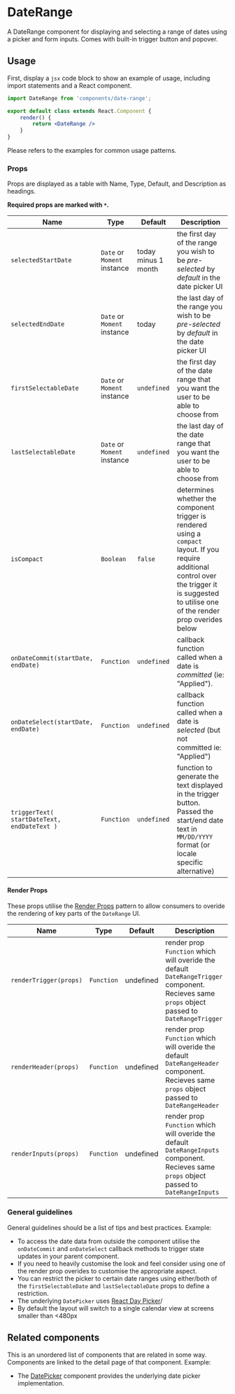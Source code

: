 DateRange
===

A DateRange component for displaying and selecting a range of dates using a picker and form inputs. Comes with built-in trigger button and popover. 

## Usage

First, display a `jsx` code block to show an example of usage, including import statements and a React component.

```jsx
import DateRange from 'components/date-range';

export default class extends React.Component {
	render() {
		return <DateRange />
	}
}
```

Please refers to the examples for common usage patterns.

### Props

Props are displayed as a table with Name, Type, Default, and Description as headings.

**Required props are marked with `*`.**

Name | Type | Default | Description
--- | --- | --- | ---
`selectedStartDate` | `Date` or `Moment` instance | today minus 1 month | the first day of the range you wish to be _pre-selected_ by _default_ in the date picker UI
`selectedEndDate` | `Date` or `Moment` instance | today | the last day of the range you wish to be _pre-selected_ by _default_ in the date picker UI
`firstSelectableDate` | `Date` or `Moment` instance | `undefined` | the first day of the date range that you want the user to be able to choose from
`lastSelectableDate` | `Date` or `Moment` instance | `undefined` | the last day of the date range that you want the user to be able to choose from
`isCompact` | `Boolean` | `false` | determines whether the component trigger is rendered using a `compact` layout. If you require additional control over the trigger it is suggested to utilise one of the render prop overides below
`onDateCommit(startDate, endDate)` | `Function` | `undefined` | callback function called when a date is _committed_ (ie: "Applied"). 
`onDateSelect(startDate, endDate)` | `Function` | `undefined` | callback function called when a date is _selected_ (but not committed ie: "Applied")
`triggerText( startDateText, endDateText )` | `Function` | `undefined` | function to generate the text displayed in the trigger button. Passed the start/end date text in `MM/DD/YYYY` format (or locale specific alternative)

#### Render Props

These props utilise the [Render Props](https://reactjs.org/docs/render-props.html) pattern to allow consumers to overide the rendering of key parts of the `DateRange` UI.

Name | Type | Default | Description
--- | --- | --- | ---
`renderTrigger(props)` | `Function` | undefined | render prop `Function` which will overide the default `DateRangeTrigger` component. Recieves same `props` object passed to `DateRangeTrigger`
`renderHeader(props)` | `Function` | undefined | render prop `Function` which will overide the default `DateRangeHeader` component. Recieves same `props` object passed to `DateRangeHeader`
`renderInputs(props)` | `Function` | undefined | render prop `Function` which will overide the default `DateRangeInputs` component. Recieves same `props` object passed to `DateRangeInputs`

### General guidelines

General guidelines should be a list of tips and best practices. Example:

* To access the date data from outside the component utilise the `onDateCommit` and `onDateSelect` callback methods to trigger state updates in your parent component.
* If you need to heavily customise the look and feel consider using one of the render prop overides to customise the appropriate aspect.
* You can restrict the picker to certain date ranges using either/both of the `firstSelectableDate` and `lastSelectableDate` props to define a restriction.
* The underlying `DatePicker` uses [React Day Picker](http://react-day-picker.js.org/)/
* By default the layout will switch to a single calendar view at screens smaller than <480px

## Related components

This is an unordered list of components that are related in some way. Components are linked to the detail page of that component. Example:

* The [DatePicker](./date-picker) component provides the underlying date picker implementation.